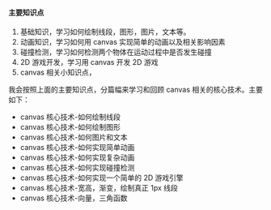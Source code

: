 #### 主要知识点

1. 基础知识，学习如何绘制线段，图形，图片，文本等。
2. 动画知识，学习如何用 canvas 实现简单的动画以及相关影响因素
3. 碰撞检测，学习如何检测两个物体在运动过程中是否发生碰撞
4. 2D 游戏开发，学习用 canvas 开发 2D 游戏
5. canvas 相关小知识点，

我会按照上面的主要知识点，分篇幅来学习和回顾 canvas 相关的核心技术。主要如下：

-   canvas 核心技术-如何绘制线段
-   canvas 核心技术-如何绘制图形
-   canvas 核心技术-如何图片和文本
-   canvas 核心技术-如何实现简单动画
-   canvas 核心技术-如何实现复杂动画
-   canvas 核心技术-如何实现碰撞检测
-   canvas 核心技术-如何实现一个简单的 2D 游戏引擎
-   canvas 核心技术-宽高，渐变，绘制真正 1px 线段
-   canvas 核心技术-向量，三角函数
